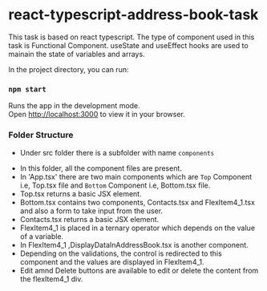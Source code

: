 # react-typescript-address-book-task

This task is based on react typescript.
The type of component used in this task is Functional Component.
useState and useEffect hooks are used to mainain the state of variables and arrays.

In the project directory, you can run:

### `npm start`

Runs the app in the development mode.\
Open [http://localhost:3000](http://localhost:3000) to view it in your browser.

### Folder Structure
- Under src folder there is a subfolder with name `components`
+ In this folder, all the component files are present.
+ In 'App.tsx' there are two main components which are `Top` Component i.e, Top.tsx file and `Bottom` Component i.e, Bottom.tsx file.
+ Top.tsx returns a basic JSX element.
+ Bottom.tsx contains two components, Contacts.tsx and FlexItem4_1.tsx and also a form to take input from the user.
+ Contacts.tsx returns a basic JSX element.
+ FlexItem4_1 is placed in a ternary operator which depends on the value of a variable.
+ In FlexItem4_1 ,DisplayDataInAddressBook.tsx is another component.
+ Depending on the validations, the control is redirected to this component and the values are displayed in FlexItem4_1.
+ Edit amnd Delete buttons are available to edit or delete the content from the flexItem4_1 div. 



